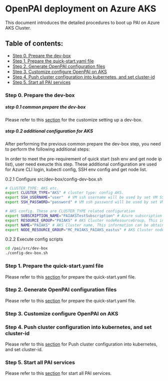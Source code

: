 <!--
  Copyright (c) Microsoft Corporation
  All rights reserved.

  MIT License

  Permission is hereby granted, free of charge, to any person obtaining a copy of this software and associated
  documentation files (the "Software"), to deal in the Software without restriction, including without limitation
  the rights to use, copy, modify, merge, publish, distribute, sublicense, and/or sell copies of the Software, and
  to permit persons to whom the Software is furnished to do so, subject to the following conditions:
  The above copyright notice and this permission notice shall be included in all copies or substantial portions of the Software.

  THE SOFTWARE IS PROVIDED *AS IS*, WITHOUT WARRANTY OF ANY KIND, EXPRESS OR IMPLIED, INCLUDING
  BUT NOT LIMITED TO THE WARRANTIES OF MERCHANTABILITY, FITNESS FOR A PARTICULAR PURPOSE AND
  NONINFRINGEMENT. IN NO EVENT SHALL THE AUTHORS OR COPYRIGHT HOLDERS BE LIABLE FOR ANY CLAIM,
  DAMAGES OR OTHER LIABILITY, WHETHER IN AN ACTION OF CONTRACT, TORT OR OTHERWISE, ARISING FROM,
  OUT OF OR IN CONNECTION WITH THE SOFTWARE OR THE USE OR OTHER DEALINGS IN THE SOFTWARE.
-->

# OpenPAI deployment on Azure AKS

This document introduces the detailed procedures to boot up PAI on Azure AKS Cluster.

## Table of contents:
<!-- TOC depthFrom:2 depthTo:3 -->

- [Step 0. Prepare the dev-box](#c-step-0)
- [Step 1. Prepare the quick-start.yaml file](#c-step-1)
- [Step 2. Generate OpenPAI configuration files](#c-step-2)
- [Step 3. Customize configure OpenPAI on AKS](#c-step-3)
- [Step 4. Push cluster configuration into kubernetes, and set cluster-id](#c-step-4)
- [Step 5. Start all PAI services](#c-step-5)

### Step 0. Prepare the dev-box <a name="c-step-0"></a>

##### step 0.1 common prepare the dev-box
Please refer to this [section](../cluster-bootup.md#c-step-0) for the customize setting up a dev-box.

#####  step 0.2 additional configuration for AKS 

After performing the previous common prepare the dev-box step, you need to perform the following additional steps:

In order to meet the pre-requirement of quick start (ssh env and get node ip list), user need exeucte this step. These additional configuration are used for Azure CLI login, kubectl config, SSH env config and get node list. 

0.2.1 Configure src/dev-box/config-dev-box.sh 
```bash
# CLUSTER_TYPE: AKS etc.
export CLUSTER_TYPE="AKS" # cluster type: config AKS. 
export SSH_USERNAME="user"  # VM ssh username will be used by set VM SSH config
export SSH_PASSWORD="password" # VM ssh password will be used by set VM SSH config

# AKS config. These are CLUSTER_TYPE related configuration
export SUBSCRIPTION_NAME="PAIAKSTestSubscription" # Azure subscription name
export RESOURCE_GROUP="PAIAKS" # AKS Cluster nodeResourceGroup, This information can be obtained from Azure portal or Azure CLI execute "az aks list
export NAME="PAIAKS" # AKS Cluster name, This information can be obtained from Azure portal or Azure CLI execute "az aks list
export NODE_RESOURCE_GROUP="MC_PAIAKS_PAIAKS_eastus" # AKS Cluster nodeResourceGroup, This information can be obtained from Azure portal or Azure CLI execute "az aks list".
```

0.2.2 Execute config scripts
```bash
cd /pai/src/dev-box
./config-dev-box.sh
```

### Step 1. Prepare the quick-start.yaml file <a name="c-step-1"></a>

Please refer to this [section](../cluster-bootup.md#c-step-1) for prepare the quick-start.yaml file.

### Step 2. Generate OpenPAI configuration files <a name="c-step-2"></a>

Please refer to this [section](../cluster-bootup.md#c-step-2) for prepare the quick-start.yaml file.

### Step 3. Customize configure OpenPAI on AKS <a name="c-step-3"></a>


### Step 4. Push cluster configuration into kubernetes, and set cluster-id <a name="c-step-4"></a>

Please refer to this [section](../cluster-bootup.md#c-step-5) for Push cluster configuration into kubernetes, and set cluster-id.

### Step 5. Start all PAI services <a name="c-step-5"></a>

Please refer to this [section](../cluster-bootup.md#c-step-6) for start all PAI services.

